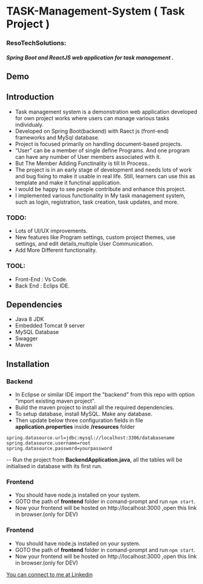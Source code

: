 # TASK-Management-System ( Task Project )
 ### ResoTechSolutions:
 #### *Spring Boot and ReactJS web application for task management .*
## Demo


## Introduction
- Task management system is a demonstration web application developed for own project works where users can manage various tasks individualy.
- Developed on Spring Boot(backend) with Raect js (front-end) frameworks and MySql database.
- Project is focused primarily on handling document-based projects.
- “User” can be a member of single define Programs. And one program can have any number of User members associated with it.
- But The Member Adding Functinality is till In Process..
- The project is in an early stage of development and needs lots of work and bug fixing to make it usable in real life. Still, learners can use this as template and make it functinal application.
- I would be happy to see people contribute and enhance this project.
- I implemented various functionality in My task management system, such as login, registration, task creation, task updates, and more.
### TODO:
- Lots of UI/UX improvements.
- New features like Program settings, custom project themes, use settings, and edit details,multiple User Communication.
- Add More Different functionality.

### TOOL:
- Front-End : Vs Code.
- Back End  :  Eclips IDE.
## Dependencies
- Java 8 JDK
- Embedded Tomcat 9 server
- MySQL Database
- Swagger 
- Maven
## Installation
### Backend
 - In Eclipse or similar IDE import the "backend" from this repo with option "import existing maven project".
 - Build the maven project to install all the required dependencies.
 - To setup database, install MySQL. Make any database.
 - Then update below three configuration fields in file **application.properties** inside **/resources** folder

>
    spring.datasource.url=jdbc:mysql://localhost:3306/databasename
    spring.datasource.username=root
    spring.datasource.password=yourpassword
-- Run the project from **BackendApplication.java**, all the tables will be initialised in database with its first run.
### Frontend
- You should have node.js installed on your system.
- GOTO the path of **frontend** folder in comand-prompt and run `npm start`.
- Now your frontend will be hosted on http://localhost:3000 ,open this link in browser.(only for DEV)

### Frontend
- You should have node.js installed on your system.
- GOTO the path of **frontend** folder in comand-prompt and run `npm start`.
- Now your frontend will be hosted on http://localhost:3000 ,open this link in browser.(only for DEV)

<a href="">

You can connect to me at [Linkedin](https://www.linkedin.com/in/amol-garje-21b92a231/)
  

